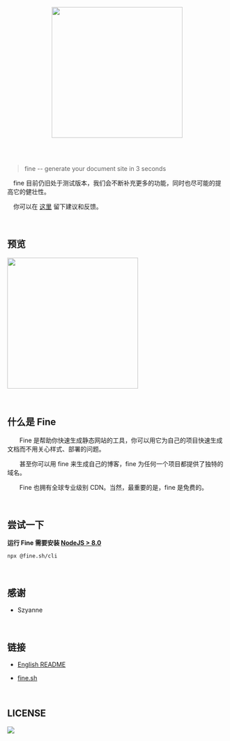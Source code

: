 <p align="center" height="250">
  <img height="300" src="logo.png" align="center"/>
</p>
<br/>
<br/>

> fine -- generate your document site in 3 seconds
  
&emsp;fine 目前仍旧处于测试版本，我们会不断补充更多的功能，同时也尽可能的提高它的健壮性。
  
&emsp;你可以在 [这里](https://github.com/WittBulter/fine.sh-cli/issues/new) 留下建议和反馈。

<br/>

## 预览

<p align="left" height="250">
  <img height="300" src="fine.sh.gif" align="center"/>
</p>

<br/>

## 什么是 Fine

&emsp;&emsp;Fine 是帮助你快速生成静态网站的工具，你可以用它为自己的项目快速生成文档而不用关心样式、部署的问题。

&emsp;&emsp;甚至你可以用 fine 来生成自己的博客，fine 为任何一个项目都提供了独特的域名。

&emsp;&emsp;Fine 也拥有全球专业级别 CDN。当然，最重要的是，fine 是免费的。

<br/>

## 尝试一下

  **运行 Fine 需要安装 [NodeJS > 8.0](https://nodejs.org/)**

   ```
   npx @fine.sh/cli
   ```

<br/>

## 感谢

  -  Szyanne

<br/>

## 链接

  - [English README](https://github.com/just-fine/fine.sh-cli/blob/master/README.md)
  
  - [fine.sh](https://fine.sh)

<br/>

## LICENSE

<a href="https://app.fossa.io/projects/git%2Bgithub.com%2Fjust-fine%2Ffine.sh-cli?ref=badge_large" alt="FOSSA Status"><img src="https://app.fossa.io/api/projects/git%2Bgithub.com%2Fjust-fine%2Ffine.sh-cli.svg?type=large"/></a>

<br/>
<br/>
